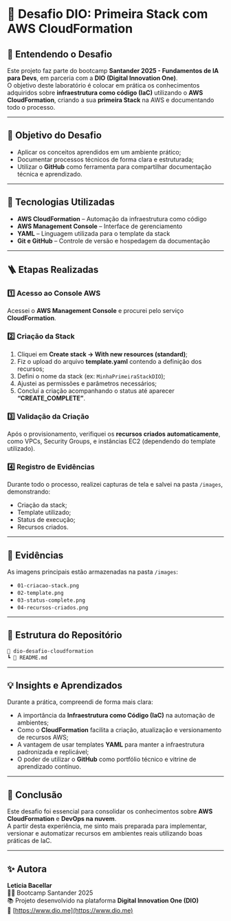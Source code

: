 # 🚀 Desafio DIO: Primeira Stack com AWS CloudFormation

## 🧠 Entendendo o Desafio
Este projeto faz parte do bootcamp **Santander 2025 - Fundamentos de IA para Devs**, em parceria com a **DIO (Digital Innovation One)**.  
O objetivo deste laboratório é colocar em prática os conhecimentos adquiridos sobre **infraestrutura como código (IaC)** utilizando o **AWS CloudFormation**, criando a sua **primeira Stack** na AWS e documentando todo o processo.

---

## 🎯 Objetivo do Desafio
- Aplicar os conceitos aprendidos em um ambiente prático;
- Documentar processos técnicos de forma clara e estruturada;
- Utilizar o **GitHub** como ferramenta para compartilhar documentação técnica e aprendizado.

---

## 🧰 Tecnologias Utilizadas
- **AWS CloudFormation** – Automação da infraestrutura como código  
- **AWS Management Console** – Interface de gerenciamento  
- **YAML** – Linguagem utilizada para o template da stack  
- **Git e GitHub** – Controle de versão e hospedagem da documentação  

---

## 🪜 Etapas Realizadas

### 1️⃣ Acesso ao Console AWS
Acessei o **AWS Management Console** e procurei pelo serviço **CloudFormation**.

### 2️⃣ Criação da Stack
1. Cliquei em **Create stack → With new resources (standard)**;  
2. Fiz o upload do arquivo **template.yaml** contendo a definição dos recursos;  
3. Defini o nome da stack (ex: `MinhaPrimeiraStackDIO`);  
4. Ajustei as permissões e parâmetros necessários;  
5. Concluí a criação acompanhando o status até aparecer **“CREATE_COMPLETE”**.

### 3️⃣ Validação da Criação
Após o provisionamento, verifiquei os **recursos criados automaticamente**, como VPCs, Security Groups, e instâncias EC2 (dependendo do template utilizado).

### 4️⃣ Registro de Evidências
Durante todo o processo, realizei capturas de tela e salvei na pasta `/images`, demonstrando:
- Criação da stack;
- Template utilizado;
- Status de execução;
- Recursos criados.

---

## 📸 Evidências
As imagens principais estão armazenadas na pasta `/images`:
- `01-criacao-stack.png`
- `02-template.png`
- `03-status-complete.png`
- `04-recursos-criados.png`

---

## 🧩 Estrutura do Repositório

```bash
📁 dio-desafio-cloudformation
┗ 📄 README.md

```

---

## 💡 Insights e Aprendizados

Durante a prática, compreendi de forma mais clara:
- A importância da **Infraestrutura como Código (IaC)** na automação de ambientes;  
- Como o **CloudFormation** facilita a criação, atualização e versionamento de recursos AWS;  
- A vantagem de usar templates **YAML** para manter a infraestrutura padronizada e replicável;  
- O poder de utilizar o **GitHub** como portfólio técnico e vitrine de aprendizado contínuo.  

---

## 🏁 Conclusão

Este desafio foi essencial para consolidar os conhecimentos sobre **AWS CloudFormation** e **DevOps na nuvem**.  
A partir desta experiência, me sinto mais preparada para implementar, versionar e automatizar recursos em ambientes reais utilizando boas práticas de IaC.  

---

## ✨ Autora

**Leticia Bacellar**  
👩‍💻 Bootcamp Santander 2025  
📚 Projeto desenvolvido na plataforma **Digital Innovation One (DIO)**  
🔗 [https://www.dio.me](https://www.dio.me)
